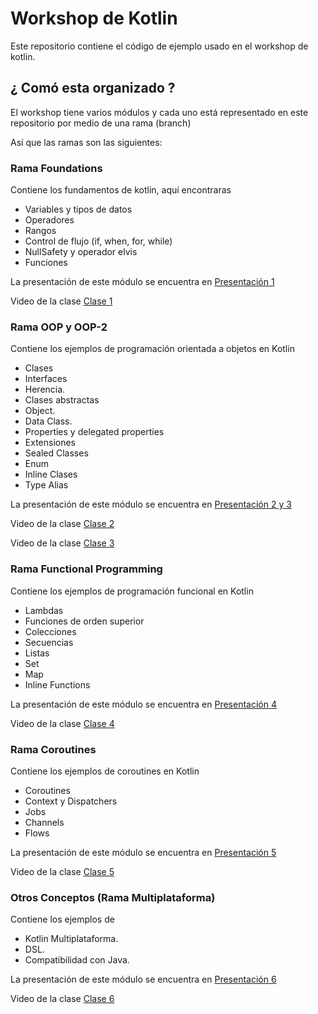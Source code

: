 # Workshop de Kotlin
Este repositorio contiene el código de ejemplo usado en el workshop de kotlin.

## ¿ Comó esta organizado ?
El workshop tiene varios módulos y cada uno está representado en este repositorio por medio de una rama (branch)

Así que las ramas son las siguientes:

### Rama Foundations
Contiene los fundamentos de kotlin, aquí encontraras
  - Variables y tipos de datos
  - Operadores
  - Rangos
  - Control de flujo (if, when, for, while)
  - NullSafety y operador elvis
  - Funciones
  
La presentación de este módulo se encuentra en [Presentación 1](https://docs.google.com/presentation/d/1MtAiObQStmQS-AiMw7VZAkjE09pvyMizNd3lXNn6HYc/edit?usp=sharing)

Video de la clase [Clase 1](https://www.youtube.com/watch?v=5f0Yhyx3LPo&t=4744s)
  
 
### Rama OOP y OOP-2
Contiene los ejemplos de programación orientada a objetos en Kotlin
  - Clases
  - Interfaces
  - Herencia.
  - Clases abstractas
  - Object.
  - Data Class.
  - Properties y delegated properties
  - Extensiones
  - Sealed Classes
  - Enum
  - Inline Clases
  - Type Alias
  
La presentación de este módulo se encuentra en [Presentación 2 y 3](https://docs.google.com/presentation/d/1JVhzRCsjtIxXDjBP7EfczMDYY1ayQ9Qfdo7E1KHiRxw/edit?usp=sharing)

Video de la clase [Clase 2](https://www.youtube.com/watch?v=wx8M8Jcs2lI)

Video de la clase [Clase 3](https://www.youtube.com/watch?v=8aMQp0DCCBw)
  
### Rama Functional Programming
Contiene los ejemplos de programación funcional en Kotlin
  - Lambdas
  - Funciones de orden superior
  - Colecciones
  - Secuencias
  - Listas
  - Set
  - Map
  - Inline Functions
  
  La presentación de este módulo se encuentra en [Presentación 4](https://docs.google.com/presentation/d/1d-sRIo6DCYbC-rD4pLJ2lV2V5ZFKblISw7zULbDK2rA/edit?usp=sharing)
  
  Video de la clase [Clase 4](https://www.youtube.com/watch?v=KqzSt8MSDkE)
 
    
### Rama Coroutines
Contiene los ejemplos de coroutines en Kotlin
  - Coroutines
  - Context y Dispatchers
  - Jobs
  - Channels
  - Flows
  
  La presentación de este módulo se encuentra en [Presentación 5](https://docs.google.com/presentation/d/1iFvh8jkCllbLgo2OjPzhpIjbm-YsQ7J7dt5wK_3sPE0/edit?usp=sharing)

Video de la clase [Clase 5](https://www.youtube.com/watch?v=iunr4l-m-dE)


### Otros Conceptos (Rama Multiplataforma)
Contiene los ejemplos de 
  - Kotlin Multiplataforma.
  - DSL.
  - Compatibilidad con Java.
  
  La presentación de este módulo se encuentra en [Presentación 6](https://docs.google.com/presentation/d/18-LWTuTjcSWpgI3nUcqa_vEwnJ56rVa-jGzWfYfXqf4/edit?usp=sharing)

Video de la clase [Clase 6](https://youtu.be/bGCupD4Kv8Q)
